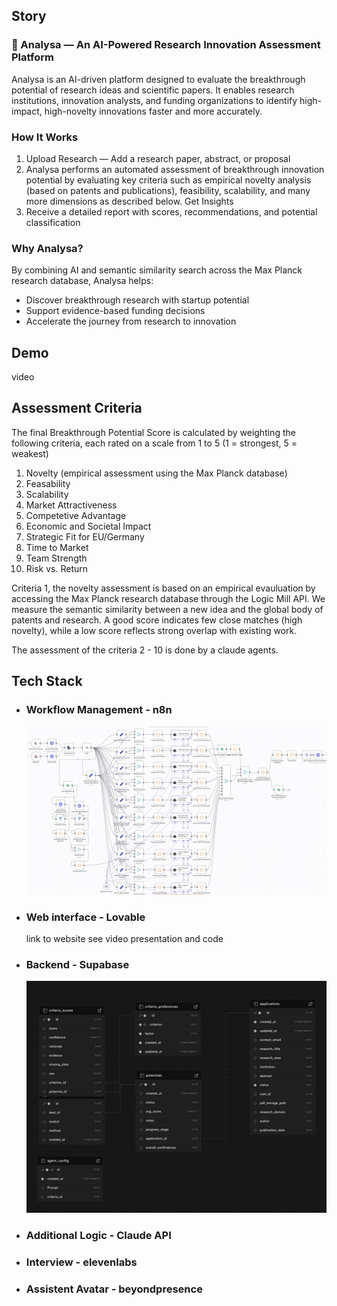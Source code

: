 ## Story 

### 🚀 Analysa — An AI-Powered Research Innovation Assessment Platform
Analysa is an AI-driven platform designed to evaluate the breakthrough potential of research ideas and scientific papers. It enables research institutions, innovation analysts, and funding organizations to identify high-impact, high-novelty innovations faster and more accurately.


### How It Works
1. Upload Research — Add a research paper, abstract, or proposal
2. Analysa performs an automated assessment of breakthrough innovation potential by evaluating key criteria such as empirical novelty analysis (based on patents and publications), feasibility, scalability, and many more dimensions as described below.
Get Insights
3. Receive a detailed report with scores, recommendations, and potential classification

### Why Analysa?
By combining AI and semantic similarity search across the Max Planck research database, Analysa helps:
- Discover breakthrough research with startup potential
- Support evidence-based funding decisions
- Accelerate the journey from research to innovation



## Demo

 video


## Assessment Criteria

The final Breakthrough Potential Score is calculated by weighting the following criteria, each rated on a scale from 1 to 5 (1 = strongest, 5 = weakest)

1. Novelty (empirical assessment using the Max Planck database)
2. Feasability
3. Scalability
4. Market Attractiveness
5. Competetive Advantage
6. Economic and Societal Impact
7. Strategic Fit for EU/Germany 
8. Time to Market
9. Team Strength
10. Risk vs. Return


Criteria 1, the novelty assessment is based on an empirical evauluation by accessing the Max Planck research database through the Logic Mill API. We measure the semantic similarity between a new idea and the global body of patents and research. A good score indicates few close matches (high novelty), while a low score reflects strong overlap with existing work.

The assessment of the criteria 2 - 10 is done by a claude agents.


## Tech Stack

- ### Workflow Management - n8n
  ![Workflow Architecture in n8n ](images/n8n_workflow.png)

- ### Web interface - Lovable
    link to website
  see video presentation and code

- ### Backend - Supabase
    <img src="images/database_scheme_supabase.jpg" width="800" />
    
- ### Additional Logic - Claude API
  
- ### Interview - elevenlabs
  
- ### Assistent Avatar - beyondpresence


##



